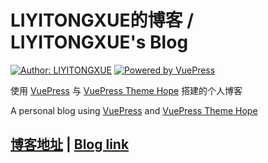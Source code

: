# LIYITONGXUE的博客 / LIYITONGXUE's Blog

[![Author: LIYITONGXUE](https://img.shields.io/badge/Author-LIYITONGXUE-brightgreen?style=for-the-badge)](https://blog.liyitonxue.com)
[![Powered by VuePress](https://img.shields.io/badge/Powered%20by-VuePress--theme--hope-blue?style=for-the-badge)](https://vuepress-theme-hope.github.io/v2/)

使用 [VuePress](https://v2.vuepress.vuejs.org/zh/) 与 [VuePress Theme Hope](https://vuepress-theme-hope.github.io/v2/zh/) 搭建的个人博客

A personal blog using [VuePress](https://v2.vuepress.vuejs.org/) and [VuePress Theme Hope](https://vuepress-theme-hope.github.io/v2/)

## [博客地址](https://blog.liyitonxue.com) | [Blog link](https://liyitongxue.github.io)